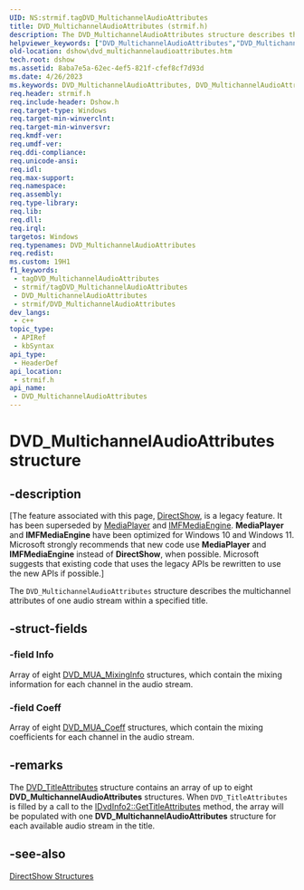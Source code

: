 ```yaml
---
UID: NS:strmif.tagDVD_MultichannelAudioAttributes
title: DVD_MultichannelAudioAttributes (strmif.h)
description: The DVD_MultichannelAudioAttributes structure describes the multichannel attributes of one audio stream within a specified title.
helpviewer_keywords: ["DVD_MultichannelAudioAttributes","DVD_MultichannelAudioAttributes structure [DirectShow]","DVD_MultichannelAudioAttributesStructure","dshow.dvd_multichannelaudioattributes","strmif/DVD_MultichannelAudioAttributes"]
old-location: dshow\dvd_multichannelaudioattributes.htm
tech.root: dshow
ms.assetid: 8aba7e5a-62ec-4ef5-821f-cfef8cf7d93d
ms.date: 4/26/2023
ms.keywords: DVD_MultichannelAudioAttributes, DVD_MultichannelAudioAttributes structure [DirectShow], DVD_MultichannelAudioAttributesStructure, dshow.dvd_multichannelaudioattributes, strmif/DVD_MultichannelAudioAttributes
req.header: strmif.h
req.include-header: Dshow.h
req.target-type: Windows
req.target-min-winverclnt: 
req.target-min-winversvr: 
req.kmdf-ver: 
req.umdf-ver: 
req.ddi-compliance: 
req.unicode-ansi: 
req.idl: 
req.max-support: 
req.namespace: 
req.assembly: 
req.type-library: 
req.lib: 
req.dll: 
req.irql: 
targetos: Windows
req.typenames: DVD_MultichannelAudioAttributes
req.redist: 
ms.custom: 19H1
f1_keywords:
 - tagDVD_MultichannelAudioAttributes
 - strmif/tagDVD_MultichannelAudioAttributes
 - DVD_MultichannelAudioAttributes
 - strmif/DVD_MultichannelAudioAttributes
dev_langs:
 - c++
topic_type:
 - APIRef
 - kbSyntax
api_type:
 - HeaderDef
api_location:
 - strmif.h
api_name:
 - DVD_MultichannelAudioAttributes
---
```


# DVD_MultichannelAudioAttributes structure


## -description

\[The feature associated with this page, [DirectShow](/windows/win32/directshow/directshow), is a legacy feature. It has been superseded by [MediaPlayer](/uwp/api/Windows.Media.Playback.MediaPlayer) and [IMFMediaEngine](/windows/win32/api/mfmediaengine/nn-mfmediaengine-imfmediaengine). **MediaPlayer** and **IMFMediaEngine** have been optimized for Windows 10 and Windows 11. Microsoft strongly recommends that new code use **MediaPlayer** and **IMFMediaEngine** instead of **DirectShow**, when possible. Microsoft suggests that existing code that uses the legacy APIs be rewritten to use the new APIs if possible.\]

The <code>DVD_MultichannelAudioAttributes</code> structure describes the multichannel attributes of one audio stream within a specified title.

## -struct-fields

### -field Info

Array of eight [DVD_MUA_MixingInfo](/windows/desktop/api/strmif/ns-strmif-dvd_mua_mixinginfo) structures, which contain the mixing information for each channel in the audio stream.

### -field Coeff

Array of eight [DVD_MUA_Coeff](/windows/desktop/api/strmif/ns-strmif-dvd_mua_coeff) structures, which contain the mixing coefficients for each channel in the audio stream.

## -remarks

The [DVD_TitleAttributes](/windows/desktop/api/strmif/ns-strmif-dvd_titleattributes) structure contains an array of up to eight <b>DVD_MultichannelAudioAttributes</b> structures. When <code>DVD_TitleAttributes</code> is filled by a call to the <a href="/windows/desktop/api/strmif/nf-strmif-idvdinfo2-gettitleattributes">IDvdInfo2::GetTitleAttributes</a> method, the array will be populated with one <b>DVD_MultichannelAudioAttributes</b> structure for each available audio stream in the title.

## -see-also

<a href="/windows/desktop/DirectShow/directshow-structures">DirectShow Structures</a>